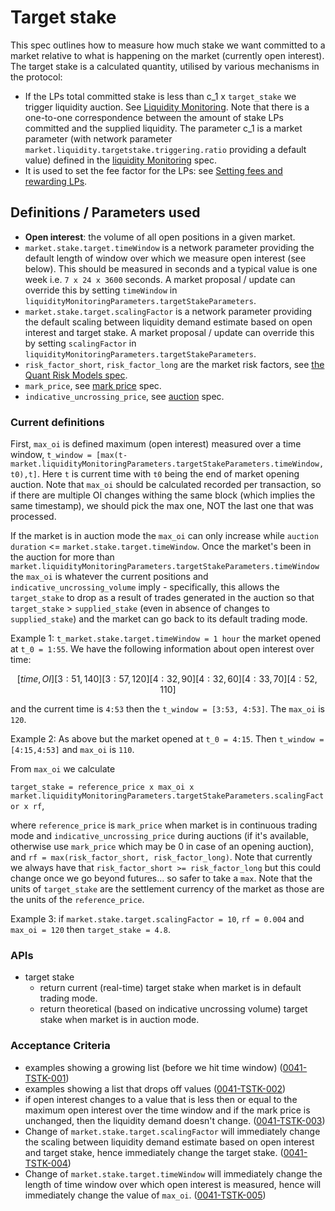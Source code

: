 # Target stake

This spec outlines how to measure how much stake we want committed to a market relative to what is happening on the market (currently open interest).
The target stake is a calculated quantity, utilised by various mechanisms in the protocol:

- If the LPs total committed stake is less than c_1 x `target_stake` we trigger liquidity auction. See [Liquidity Monitoring](./0035-LIQM-liquidity_monitoring.md). Note that there is a one-to-one correspondence between the amount of stake LPs committed and the supplied liquidity.
The parameter c_1 is a market parameter (with network parameter `market.liquidity.targetstake.triggering.ratio` providing a default value) defined in the [liquidity Monitoring](./0035-LIQM-liquidity_monitoring.md) spec.
- It is used to set the fee factor for the LPs: see [Setting fees and rewarding LPs](./0042-LIQF-setting_fees_and_rewarding_lps.md).

## Definitions / Parameters used

- **Open interest**: the volume of all open positions in a given market.
- `market.stake.target.timeWindow` is a network parameter providing the default length of window over which we measure open interest (see below). This should be measured in seconds and a typical value is one week i.e. `7 x 24 x 3600` seconds. A market proposal / update can override this by setting  `timeWindow` in `liquidityMonitoringParameters.targetStakeParameters`.
- `market.stake.target.scalingFactor` is a network parameter providing the default scaling between liquidity demand estimate based on open interest and target stake. A market proposal / update can override this by setting  `scalingFactor` in  `liquidityMonitoringParameters.targetStakeParameters`.
- `risk_factor_short`, `risk_factor_long` are the market risk factors, see [the Quant Risk Models spec](./0018-RSKM-quant_risk_models.ipynb).
- `mark_price`, see [mark price](./0009-MRKP-mark_price.md) spec.
- `indicative_uncrossing_price`, see [auction](./0026-AUCT-auctions.md) spec.

### Current definitions

First, `max_oi` is defined  maximum (open interest) measured over a time window,
`t_window = [max(t-market.liquidityMonitoringParameters.targetStakeParameters.timeWindow,t0),t]`. Here `t` is current time with `t0` being the end of market opening auction. Note that `max_oi` should be calculated recorded per transaction, so if there are multiple OI changes withing the same block (which implies the same timestamp), we should pick the max one, NOT the last one that was processed.

If the market is in auction mode the `max_oi` can only increase while `auction duration` <= `market.stake.target.timeWindow`. Once the market's been in the auction for more than `market.liquidityMonitoringParameters.targetStakeParameters.timeWindow` the `max_oi` is whatever the current positions and `indicative_uncrossing_volume` imply - specifically, this allows the `target_stake` to drop as a result of trades generated in the auction so that `target_stake` > `supplied_stake` (even in absence of changes to `supplied_stake`) and the market can go back to its default trading mode.

Example 1:
`t_market.stake.target.timeWindow = 1 hour`
the market opened at `t_0 = 1:55`.
We have the following information about open interest over time:

```math
[time, OI]
[3:51, 140]
[3:57, 120]
[4:32, 90]
[4:32, 60]
[4:33, 70]
[4:52, 110]
```

and the current time is `4:53`
then the `t_window = [3:53, 4:53]`. The `max_oi` is `120`.

Example 2: As above but the market opened at `t_0 = 4:15`. Then `t_window = [4:15,4:53]` and `max_oi` is `110`.

From `max_oi` we calculate

`target_stake = reference_price x max_oi x market.liquidityMonitoringParameters.targetStakeParameters.scalingFactor x rf`,

where `reference_price` is `mark_price` when market is in continuous trading mode and `indicative_uncrossing_price` during auctions (if it's available, otherwise use `mark_price` which may be 0 in case of an opening auction), and `rf = max(risk_factor_short, risk_factor_long)`. Note that currently we always have that `risk_factor_short >= risk_factor_long` but this could change once we go beyond futures... so safer to take a `max`.
Note that the units of `target_stake` are the settlement currency of the market as those are the units of the `reference_price`.

Example 3: if `market.stake.target.scalingFactor = 10`, `rf = 0.004` and `max_oi = 120` then `target_stake = 4.8`.

### APIs

- target stake
  - return current (real-time) target stake when market is in default trading mode.
  - return theoretical (based on indicative uncrossing volume) target stake when market is in auction mode.

### Acceptance Criteria

- examples showing a growing list (before we hit time window) (<a name="0041-TSTK-001" href="#0041-TSTK-001">0041-TSTK-001</a>)
- examples showing a list that drops off values (<a name="0041-TSTK-002" href="#0041-TSTK-002">0041-TSTK-002</a>)
- if open interest changes to a value that is less then or equal to the maximum open interest over the time window and if the mark price is unchanged, then the liquidity demand doesn't change. (<a name="0041-TSTK-003" href="#0041-TSTK-003">0041-TSTK-003</a>)
- Change of `market.stake.target.scalingFactor` will immediately change the scaling between liquidity demand estimate based on open interest and target stake, hence immediately change the target stake. (<a name="0041-TSTK-004" href="#0041-TSTK-004">0041-TSTK-004</a>)
- Change of `market.stake.target.timeWindow` will immediately change the length of time window over which open interest is measured, hence will immediately change the value of `max_oi`. (<a name="0041-TSTK-005" href="#0041-TSTK-005">0041-TSTK-005</a>)
